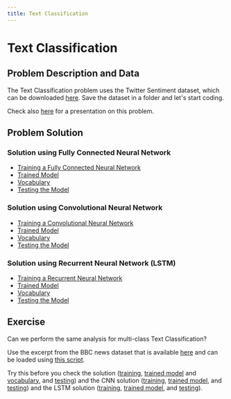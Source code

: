 ```yaml
---
title: Text Classification
---
```


# Text Classification

## Problem Description and Data

The Text Classification problem uses the Twitter Sentiment dataset, which can be downloaded
<a target="_blank" href="{{site.dataurl}}/TextClassification/15000tweets.csv">here</a>.
Save the dataset in a folder and let's start coding.

Check also <a target="_blank" href="{{site.baseurl}}/presentations/TextClassification.pdf">here</a>
for a presentation on this problem.

## Problem Solution

### Solution using Fully Connected Neural Network

- <a target="_blank" href="{{site.dataurl}}/TextClassification/training.py">Training a Fully Connected Neural Network</a>
- <a target="_blank" href="{{site.dataurl}}/TextClassification/model.h5">Trained Model</a>
- <a target="_blank" href="{{site.dataurl}}/TextClassification/dictionary.json">Vocabulary</a>
- <a target="_blank" href="{{site.dataurl}}/TextClassification/testing.py">Testing the Model</a>

### Solution using Convolutional Neural Network

- <a target="_blank" href="{{site.dataurl}}/TextClassification/training_cnn.py">Training a Convolutional Neural Network</a>
- <a target="_blank" href="{{site.dataurl}}/TextClassification/cnn_model.h5">Trained Model</a>
- <a target="_blank" href="{{site.dataurl}}/TextClassification/dictionary.json">Vocabulary</a>
- <a target="_blank" href="{{site.dataurl}}/TextClassification/testing_cnn_lstm.py">Testing the Model</a>

### Solution using Recurrent Neural Network (LSTM)

- <a target="_blank" href="{{site.dataurl}}/TextClassification/training_lstm.py">Training a Recurrent Neural Network</a>
- <a target="_blank" href="{{site.dataurl}}/TextClassification/lstm_model.h5">Trained Model</a>
- <a target="_blank" href="{{site.dataurl}}/TextClassification/dictionary.json">Vocabulary</a>
- <a target="_blank" href="{{site.dataurl}}/TextClassification/testing_cnn_lstm.py">Testing the Model</a>

## Exercise
Can we perform the same analysis for multi-class Text Classification?

Use the excerpt from the BBC news dataset that is available
<a target="_blank" href="{{site.dataurl}}/TextClassificationMultiClass/bbc.zip">here</a>
and can be loaded using <a target="_blank" href="{{site.dataurl}}/TextClassificationMultiClass/dataload.py">this script</a>.

Try this before you check the solution
(<a target="_blank" href="{{site.dataurl}}/TextClassificationMultiClass/training.py">training</a>,
<a target="_blank" href="{{site.dataurl}}/TextClassificationMultiClass/model.h5">trained model</a> and
<a target="_blank" href="{{site.dataurl}}/TextClassificationMultiClass/dictionary.json">vocabulary</a>, and
<a target="_blank" href="{{site.dataurl}}/TextClassificationMultiClass/testing.py">testing</a>)
and the CNN solution
(<a target="_blank" href="{{site.dataurl}}/TextClassificationMultiClass/training_cnn.py">training</a>,
<a target="_blank" href="{{site.dataurl}}/TextClassificationMultiClass/cnn_model.h5">trained model</a>, and
<a target="_blank" href="{{site.dataurl}}/TextClassificationMultiClass/testing_cnn_lstm.py">testing</a>)
and the LSTM solution
(<a target="_blank" href="{{site.dataurl}}/TextClassificationMultiClass/training_lstm.py">training</a>,
<a target="_blank" href="{{site.dataurl}}/TextClassificationMultiClass/lstm_model.h5">trained model</a>, and
<a target="_blank" href="{{site.dataurl}}/TextClassificationMultiClass/testing_cnn_lstm.py">testing</a>).

